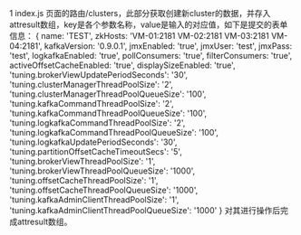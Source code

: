1 index.js 页面的路由/clusters，此部分获取创建新cluster的数据，并存入attresult数组，key是各个参数名称，value是输入的对应值，如下是提交的表单信息：
{ name: 'TEST',
  zkHosts: 'VM-01:2181 VM-02:2181 VM-03:2181 VM-04:2181',
  kafkaVersion: '0.9.0.1',
  jmxEnabled: 'true',
  jmxUser: 'test',
  jmxPass: 'test',
  logkafkaEnabled: 'true',
  pollConsumers: 'true',
  filterConsumers: 'true',
  activeOffsetCacheEnabled: 'true',
  displaySizeEnabled: 'true',
  'tuning.brokerViewUpdatePeriodSeconds': '30',
  'tuning.clusterManagerThreadPoolSize': '2',
  'tuning.clusterManagerThreadPoolQueueSize': '100',
  'tuning.kafkaCommandThreadPoolSize': '2',
  'tuning.kafkaCommandThreadPoolQueueSize': '100',
  'tuning.logkafkaCommandThreadPoolSize': '2',
  'tuning.logkafkaCommandThreadPoolQueueSize': '100',
  'tuning.logkafkaUpdatePeriodSeconds': '30',
  'tuning.partitionOffsetCacheTimeoutSecs': '5',
  'tuning.brokerViewThreadPoolSize': '1',
  'tuning.brokerViewThreadPoolQueueSize': '1000',
  'tuning.offsetCacheThreadPoolSize': '1',
  'tuning.offsetCacheThreadPoolQueueSize': '1000',
  'tuning.kafkaAdminClientThreadPoolSize': '1',
  'tuning.kafkaAdminClientThreadPoolQueueSize': '1000' }
对其进行操作后完成attresult数组。